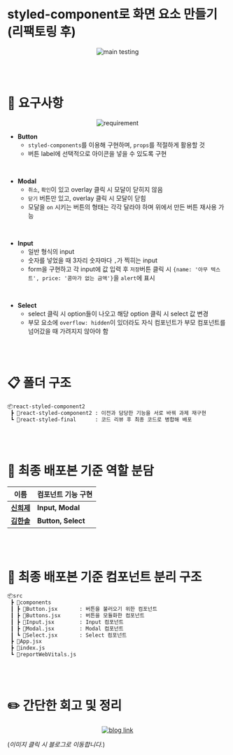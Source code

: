 # <b>styled-component로 화면 요소 만들기 (리팩토링 후)</b>
<div align="center">

![main testing](/img/sc-after-main.gif)

</div>

<br/><br/>

# :dart: 요구사항
<div align="center">

![requirement](https://github.com/hansololiviakim/react-styled-components-before/raw/main/react-test3/img/requirement.jpg)

</div>
  
* **Button**
  - `styled-components`를 이용해 구현하며, `props`를 적절하게 활용할 것
  - 버튼 label에 선택적으로 아이콘을 넣을 수 있도록 구현

<br />

* **Modal**
  - `취소`, `확인`이 있고 overlay 클릭 시 모달이 닫히지 않음
  - `닫기` 버튼만 있고, overlay 클릭 시 모달이 닫힘
  - 모달을 `on` 시키는 버튼의 형태는 각각 달라야 하며 위에서 만든 버튼 재사용 가능

<br />

* **Input**
  - 일반 형식의 input
  - 숫자를 넣었을 때 3자리 숫자마다 `,`가 찍히는 input
  - form을 구현하고 각 input에 값 입력 후 `저장`버튼 클릭 시 `{name: '아무 텍스트', price: '콤마가 없는 금액'}`을 `alert`에 표시

<br />

* **Select**
  - select 클릭 시 option들이 나오고 해당 option 클릭 시 select 값 변경
  - 부모 요소에 `overflow: hidden`이 있더라도 자식 컴포넌트가 부모 컴포넌트를 넘어갔을 때 가려지지 않아야 함

<br/><br/> 

# :clipboard: 폴더 구조
```bash
📦react-styled-component2
 ┣ 📂react-styled-component2 : 이전과 담당한 기능을 서로 바꿔 과제 재구현
 ┗ 📂react-styled-final      : 코드 리뷰 후 최종 코드로 병합해 배포
```

<br/><br/>

# :pushpin: 최종 배포본 기준 역할 분담
| 이름 | 컴포넌트 기능 구현 |
|---|---|
| **[신희제](https://github.com/Shinheeje)** | **Input, Modal** |
| **[김한솔](https://github.com/hansololiviakim)** | **Button, Select** |

<br/><br/>

# :open_file_folder: 최종 배포본 기준 컴포넌트 분리 구조
```bash
📦src
 ┣ 📂components
 ┃ ┣ 📜Button.jsx       : 버튼을 불러오기 위한 컴포넌트
 ┃ ┣ 📜Buttons.jsx      : 버튼을 모듈화한 컴포넌트
 ┃ ┣ 📜Input.jsx        : Input 컴포넌트
 ┃ ┣ 📜Modal.jsx        : Modal 컴포넌트
 ┃ ┗ 📜Select.jsx       : Select 컴포넌트
 ┣ 📜App.jsx
 ┣ 📜index.js
 ┗ 📜reportWebVitals.js
```

<br/><br/>

# :pencil2: 간단한 회고 및 정리
<div align="center">

[![blog link](/img/sc-til.png)](https://oliviakim.tistory.com/96)

</div>

(_이미지 클릭 시 블로그로 이동합니다._)
